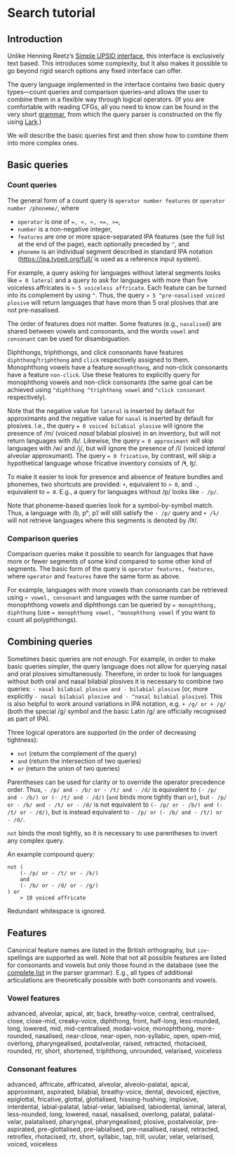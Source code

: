 # Search tutorial

## Introduction

Unlike Henning Reetz’s [Simple UPSID interface](http://web.phonetik.uni-frankfurt.de/upsid.html), this interface is exclusively text based. This introduces some complexity, but it also makes it possible to go beyond rigid search options any fixed interface can offer.

The query language implemented in the interface contains two basic query types—count queries and comparison queries–and allows the user to combine them in a flexible way through logical operators. (If you are comfortable with reading CFGs, all you need to know can be found in the very short [grammar](https://github.com/macleginn/eurphon-parse-search/blob/master/search_grammar.lark), from which the query parser is constructed on the fly using [Lark](https://lark-parser.readthedocs.io/en/latest/).)

We will describe the basic queries first and then show how to combine them into more complex ones.

## Basic queries

### Count queries

The general form of a count query is `operator number features` or `operator number /phoneme/`, where

* `operator` is one of `=, <, >, <=, >=`,
* `number` is a non-negative integer,
* `features` are one or more space-separated IPA features (see the full list at the end of the page), each optionally preceded by `^`, and
* `phoneme` is an individual segment described in standard IPA notation (https://ipa.typeit.org/full/ is used as a reference input system).

For example, a query asking for languages without lateral segments looks like `= 0 lateral` and a query to ask for languages with more than five voiceless affricates is `> 5 voiceless affricate`. Each feature can be turned into its complement by using `^`. Thus, the query `> 5 ^pre-nasalised voiced plosive` will return languages that have more than 5 oral plosives that are not pre-nasalised.

The order of features does not matter. Some features (e.g., `nasalised`) are shared between vowels and consonants, and the words `vowel` and `consonant` can be used for disambiguation.

Diphthongs, triphthongs, and click consonants have features `diphthong`/`triphthong` and `click` respectively assigned to them. Monophthong vowels have a feature `monophthong`, and non-click consonants have a feature `non-click`. Use these features to explicitly query for monophthong vowels and non-click consonants (the same goal can be achieved using `^diphthong ^triphthong vowel` and `^click consonant` respectively).

Note that the negative value for `lateral` is inserted by default for approximants and the negative value for `nasal` is inserted by default for plosives. I.e., the query `= 0 voiced bilabial plosive` will ignore the presence of /m/ (voiced _nasal_ bilabial plosive) in an inventory, but will not return languages with /b/. Likewise, the query `= 0 approximant` will skip languages with /w/ and /j/, but will ignore the presence of /l/ (voiced _lateral_ alveolar approxumant). The query `= 0 fricative`, by contrast, will skip a hypothetical language whose fricative inventory consists of /ɬ, ɮ/.

To make it easier to look for presence and absence of feature bundles and phonemes, two shortcuts are provided: `+`, equivalent to `> 0`, and `-`, equivalent to `= 0`. E.g., a query for languages without /p/ looks like `- /p/`.

Note that phoneme-based queries look for a symbol-by-symbol match. Thus, a language with /b, pʰ, pʼ/ will still satisfy the `- /p/` query and `+ /ɫ/` will not retrieve languages where this segments is denoted by /lˠ/.

### Comparison queries

Comparison queries make it possible to search for languages that have more or fewer segments of some kind compared to some other kind of segments. The basic form of the query is `operator features, features`, where `operator` and `features` have the same form as above.

For example, languages with more vowels than consonants can be retrieved using `> vowel, consonant` and languages with the same number of monophthong vowels and diphthongs can be queried by `= monophthong, diphthong` (use `= monophthong vowel, ^monophthong vowel` if you want to count all polyphthongs).

## Combining queries

Sometimes basic queries are not enough. For example, in order to make basic queries simpler, the query language does not allow for querying nasal and oral plosives simultaneously. Therefore, in order to look for languages without both oral and nasal bilabial plosives it is necessary to combine two queries: `- nasal bilabial plosive and - bilabial plosive` (or, more explicitly `- nasal bilabial plosive and - ^nasal bilabial plosive`). This is also helpful to work around variations in IPA notation, e.g. `+ /g/ or + /ɡ/` (both the special /ɡ/ symbol and the basic Latin /g/ are officially recognised as part of IPA).

Three logical operators are supported (in the order of decreasing tightness):

* `not` (return the complement of the query)
* `and` (return the intersection of two queries)
* `or` (return the union of two queries)

Parentheses can be used for clarity or to override the operator precedence order. Thus, `- /p/ and - /b/ or - /t/ and - /d/` is equivalent to `(- /p/ and - /b/) or (- /t/ and - /d/)` (`and` binds more tightly than `or`), but `- /p/ or - /b/ and - /t/ or - /d/` is not equivalent to `(- /p/ or - /b/) and (- /t/ or - /d/)`, but is instead equivalent to `- /p/ or (- /b/ and - /t/) or - /d/`.

`not` binds the most tightly, so it is necessary to use parentheses to invert any complex query.

An example compound query:

```
not (
    (- /p/ or - /t/ or - /k/)
    and
    (- /b/ or - /d/ or - /g/)
) or
    > 10 voiced affricate
```

Redundant whitespace is ignored.

## Features

Canonical feature names are listed in the British orthography, but `ize`-spellings are supported as well. Note that not all possible features are listed for consonants and vowels but only those found in the database (see the [complete list](https://github.com/macleginn/eurphon-parse-search/blob/master/ipa_parse_grammar.lark) in the parser grammar). E.g., all types of additional articulations are theoretically possible with both consonants and vowels.

### Vowel features

advanced, alveolar, apical, atr, back, breathy-voice, central, centralised, close, close-mid, creaky-voice, diphthong, front, half-long, less-rounded, long, lowered, mid, mid-centralised, modal-voice, monophthong, more-rounded, nasalised, near-close, near-open, non-syllabic, open, open-mid, overlong, pharyngealised, postalveolar, raised, retracted, rhotacised, rounded, rtr, short, shortened, triphthong, unrounded, velarised, voiceless

### Consonant features

advanced, affricate, affricated, alveolar, alveolo-palatal, apical, approximant, aspirated, bilabial, breathy-voice, dental, devoiced, ejective, epiglottal, fricative, glottal, glottalised, hissing-hushing, implosive, interdental, labial-palatal, labial-velar, labialised, labiodental, laminal, lateral, less-rounded, long, lowered, nasal, nasalised, overlong, palatal, palatal-velar, palatalised, pharyngeal, pharyngealised, plosive, postalveolar, pre-aspirated, pre-glottalised, pre-labialised, pre-nasalised, raised, retracted, retroflex, rhotacised, rtr, short, syllabic, tap, trill, uvular, velar, velarised, voiced, voiceless
